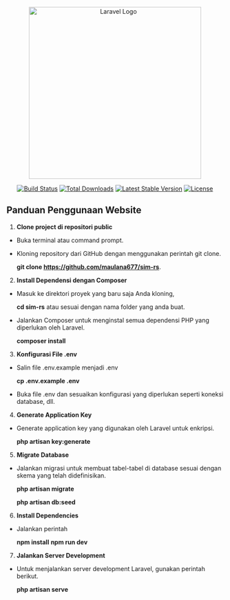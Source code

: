 <p align="center"><a href="https://laravel.com" target="_blank"><img src="https://raw.githubusercontent.com/laravel/art/master/logo-lockup/5%20SVG/2%20CMYK/1%20Full%20Color/laravel-logolockup-cmyk-red.svg" width="400" alt="Laravel Logo"></a></p>

<p align="center">
<a href="https://github.com/laravel/framework/actions"><img src="https://github.com/laravel/framework/workflows/tests/badge.svg" alt="Build Status"></a>
<a href="https://packagist.org/packages/laravel/framework"><img src="https://img.shields.io/packagist/dt/laravel/framework" alt="Total Downloads"></a>
<a href="https://packagist.org/packages/laravel/framework"><img src="https://img.shields.io/packagist/v/laravel/framework" alt="Latest Stable Version"></a>
<a href="https://packagist.org/packages/laravel/framework"><img src="https://img.shields.io/packagist/l/laravel/framework" alt="License"></a>
</p>

## Panduan Penggunaan Website

1. <b>Clone project di repositori public</b>

-   Buka terminal atau command prompt.
-   Kloning repository dari GitHub dengan menggunakan perintah git clone.

    <b>git clone https://github.com/maulana677/sim-rs</b>.

2. <b>Install Dependensi dengan Composer</b>

-   Masuk ke direktori proyek yang baru saja Anda kloning,

    <b>cd sim-rs</b> atau sesuai dengan nama folder yang anda buat.

-   Jalankan Composer untuk menginstal semua dependensi PHP yang diperlukan oleh Laravel.

    <b>composer install</b>

3. <b>Konfigurasi File .env</b>

-   Salin file .env.example menjadi .env

    <b>cp .env.example .env</b>

-   Buka file .env dan sesuaikan konfigurasi yang diperlukan seperti koneksi database, dll.

4. <b>Generate Application Key</b>

-   Generate application key yang digunakan oleh Laravel untuk enkripsi.

    <b>php artisan key:generate</b>

5. <b>Migrate Database</b>

-   Jalankan migrasi untuk membuat tabel-tabel di database sesuai dengan skema yang telah didefinisikan.

    <b>php artisan migrate</b>

    <b>php artisan db:seed</b>

6. <b>Install Dependencies</b>

-   Jalankan perintah

    <b>npm install</b>
    <b>npm run dev</b>

7. <b>Jalankan Server Development</b>

-   Untuk menjalankan server development Laravel, gunakan perintah berikut.

    <b>php artisan serve</b>
